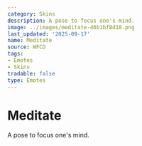 ```yaml
---
category: Skins
description: A pose to focus one's mind.
image: ../images/meditate-46b1bf8d18.png
last_updated: '2025-09-17'
name: Meditate
source: WFCD
tags:
- Emotes
- Skins
tradable: false
type: Emotes
---
```


# Meditate

A pose to focus one's mind.

